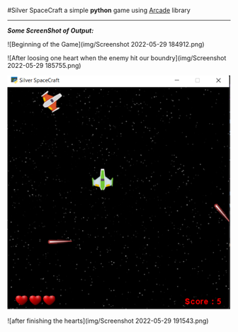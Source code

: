 #Silver SpaceCraft
a simple **python** game using [Arcade](https://api.arcade.academy/en/latest/) library

----
_**Some ScreenShot of Output:**_

![Beginning of the Game](img/Screenshot 2022-05-29 184912.png)

![After loosing one heart when the enemy hit our boundry](img/Screenshot 2022-05-29 185755.png)

![Score](img/Untitled.png)

![after finishing the hearts](img/Screenshot 2022-05-29 191543.png)


